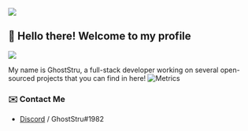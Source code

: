 ![](https://hit.yhype.me/github/profile?user_id=85434044)
## :wave: Hello there! Welcome to my profile
![](https://komarev.com/ghpvc/?username=GhostStruNucleus)

My name is GhostStru, a full-stack developer working on several open-sourced projects that you can find in here!
![Metrics](https://metrics.lecoq.io/GhostStruNucleus?template=classic&base.metadata=0&people=1&languages=1&base.indepth=false&base.hireable=false&languages.limit=8&languages.threshold=0%25&languages.other=false&languages.colors=github&languages.sections=most-used&languages.indepth=false&languages.analysis.timeout=15&languages.categories=markup%2C%20programming&languages.recent.categories=markup%2C%20programming&languages.recent.load=300&languages.recent.days=14&people.limit=24&people.identicons=false&people.identicons.hide=false&people.size=28&people.types=followers%2C%20following&people.shuffle=false&config.timezone=Europe%2FLondon)

### ✉️ Contact Me

- [Discord](https://discord.com/users/780808189226123294) / GhostStru#1982
